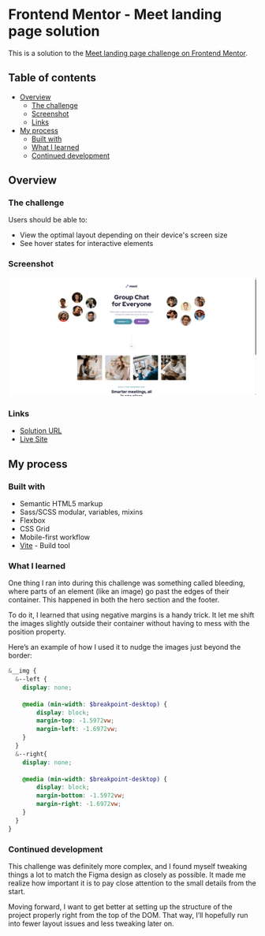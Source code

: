 # Frontend Mentor - Meet landing page solution

This is a solution to the [Meet landing page challenge on Frontend Mentor](https://www.frontendmentor.io/challenges/meet-landing-page-rbTDS6OUR).

## Table of contents

- [Overview](#overview)
  - [The challenge](#the-challenge)
  - [Screenshot](#screenshot)
  - [Links](#links)
- [My process](#my-process)
  - [Built with](#built-with)
  - [What I learned](#what-i-learned)
  - [Continued development](#continued-development)

## Overview

### The challenge

Users should be able to:

- View the optimal layout depending on their device's screen size
- See hover states for interactive elements

### Screenshot

![](./public/images/Project-screenshot.png)

### Links

- [Solution URL](https://your-solution-url.com)
- [Live Site](https://your-live-site-url.com)

## My process

### Built with

- Semantic HTML5 markup
- Sass/SCSS modular, variables, mixins
- Flexbox
- CSS Grid
- Mobile-first workflow
- [Vite](https://vite.dev/) - Build tool

### What I learned

One thing I ran into during this challenge was something called bleeding, where parts of an element (like an image) go past the edges of their container. This happened in both the hero section and the footer.

To do it, I learned that using negative margins is a handy trick. It let me shift the images slightly outside their container without having to mess with the position property.

Here’s an example of how I used it to nudge the images just beyond the border:
```scss
&__img {
  &--left {
    display: none;
    
    @media (min-width: $breakpoint-desktop) {
        display: block;
        margin-top: -1.5972vw;
        margin-left: -1.6972vw;
    }
  }
  &--right{
    display: none;

    @media (min-width: $breakpoint-desktop) {
        display: block;
        margin-bottom: -1.5972vw;
        margin-right: -1.6972vw;
    }
  }  
}
```

### Continued development

This challenge was definitely more complex, and I found myself tweaking things a lot to match the Figma design as closely as possible. It made me realize how important it is to pay close attention to the small details from the start.

Moving forward, I want to get better at setting up the structure of the project properly right from the top of the DOM. That way, I’ll hopefully run into fewer layout issues and less tweaking later on.